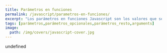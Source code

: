 ```yaml
---
title: Parámetros en funciones
permalink: /javascript/parametros-en-funciones/
excerpt: "Los parámetros en funciones Javascript son los valores que se pasan para invocar la función. Sobre ellos podemos crear parámetros opcionales, parámetros resto o bien acceder al listado completo de los parámetros."
tags: [parámetros,parámetros_opcionales,parámetros_resto,arguments]
image:
  path: /img/covers/javascript-cover.jpg
---
```

undefined